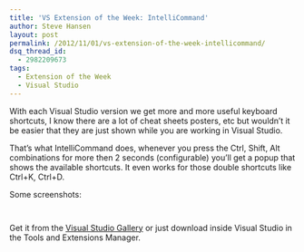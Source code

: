 ```yaml
---
title: 'VS Extension of the Week: IntelliCommand'
author: Steve Hansen
layout: post
permalink: /2012/11/01/vs-extension-of-the-week-intellicommand/
dsq_thread_id:
  - 2982209673
tags:
  - Extension of the Week
  - Visual Studio
---
```

With each Visual Studio version we get more and more useful keyboard shortcuts, I know there are a lot of cheat sheets posters, etc but wouldn&#8217;t it be easier that they are just shown while you are working in Visual Studio.

That&#8217;s what IntelliCommand does, whenever you press the Ctrl, Shift, Alt combinations for more then 2 seconds (configurable) you&#8217;ll get a popup that shows the available shortcuts. It even works for those double shortcuts like Ctrl+K, Ctrl+D.

Some screenshots:

[<img class="alignnone size-full wp-image-841" title="IntelliCommand1" src="https://i0.wp.com/xiu.shoeke.com/wp-content/uploads/2012/11/IntelliCommand1.png?fit=625%2C388" alt="" data-recalc-dims="1" />][1]

[<img class="alignnone size-full wp-image-851" title="IntelliCommand2" src="https://i1.wp.com/xiu.shoeke.com/wp-content/uploads/2012/11/IntelliCommand2.png?fit=625%2C388" alt="" data-recalc-dims="1" />][2]

Get it from the [Visual Studio Gallery][3] or just download inside Visual Studio in the Tools and Extensions Manager.

 [1]: http://xiu.shoeke.com/wp-content/uploads/2012/11/IntelliCommand1.png
 [2]: http://xiu.shoeke.com/wp-content/uploads/2012/11/IntelliCommand2.png
 [3]: http://visualstudiogallery.msdn.microsoft.com/83f59659-abc1-4bfa-9779-42f687af0481